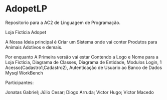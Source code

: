 # AdopetLP
Repositorio para a AC2 de Linguagem de Programação. 

Loja Fictícia Adopet

A Nossa Ideia principal é Criar um Sistema onde vai conter Produtos para Animais Adotivos e demais.

Por enquanto A Primeira versão vai estar
Contendo a Logo e Nome para a Loja Fictícia,
Diagrama de Classes,
Diagrama de Entidade,
Modulos Login,
1 Acesso(Cadastro1,Cadastro2),
Autenticação de Usuario ao Banco de Dados Mysql WorkBench

Participantes: 

  Jonatas Gabriel;
  Júlio Cesar;
  Diogo Arruda;
  Victor Hugo;
  Victor Macedo

